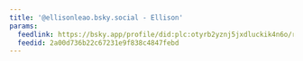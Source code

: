 ```yaml
---
title: '@ellisonleao.bsky.social - Ellison'
params:
  feedlink: https://bsky.app/profile/did:plc:otyrb2yznj5jxdluckik4n6o/rss
  feedid: 2a00d736b22c67231e9f838c4847febd
---
```

